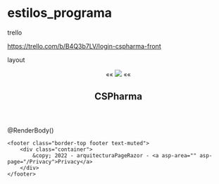 # estilos_programa

trello

https://trello.com/b/B4Q3b7LV/login-cspharma-front


layout

<!DOCTYPE html>
<html lang="en">
<head>
    <meta charset="utf-8" />
    <meta name="viewport" content="width=device-width, initial-scale=1.0" />
    <title>@ViewData["Title"] - arquitecturaPageRazor</title>
    <link rel="stylesheet" href="~/lib/bootstrap/dist/css/bootstrap.min.css" />
    <link rel="stylesheet" href="~/css/site.css" asp-append-version="true" />
    <link rel="stylesheet" href="~/arquitecturaPageRazor.styles.css" asp-append-version="true" />
</head>
<body>
    <header>
        <nav class="navbar navbar-expand-sm navbar-toggleable-sm navbar-light bg-white border-bottom box-shadow mb-3">
            «<! ––«Aqui va la imagen del logo «––>«
            <img src="Pages\Images\cruz.jpg">
            «<! ––«Aqui esta el texto con el nombre de la empresa «––>«
            <h1 style="text-align: center">CSPharma</h1>
        </nav>
    </header>
    <div class="container">
        <main role="main" class="pb-3">
            @RenderBody()
        </main>
    </div>

    <footer class="border-top footer text-muted">
        <div class="container">
            &copy; 2022 - arquitecturaPageRazor - <a asp-area="" asp-page="/Privacy">Privacy</a>
        </div>
    </footer>
